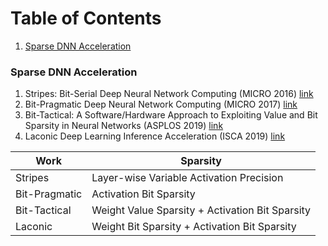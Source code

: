 # Table of Contents

1. [Sparse DNN Acceleration](#example)


### Sparse DNN Acceleration <a name="example"></a>
1. Stripes: Bit-Serial Deep Neural Network Computing (MICRO 2016) [link](https://ieeexplore.ieee.org/document/7783722)
2. Bit-Pragmatic Deep Neural Network Computing (MICRO 2017) [link](https://ieeexplore.ieee.org/document/8686550)
3. Bit-Tactical: A Software/Hardware Approach to Exploiting Value and Bit Sparsity in Neural Networks (ASPLOS 2019) [link](https://dl.acm.org/doi/abs/10.1145/3297858.3304041)
4. Laconic Deep Learning Inference Acceleration (ISCA 2019) [link](https://ieeexplore.ieee.org/document/8980351)

| Work          | Sparsity    |
| --------------| ----------- |
| Stripes       | Layer-wise Variable Activation Precision |
| Bit-Pragmatic | Activation Bit Sparsity |
| Bit-Tactical  | Weight Value Sparsity + Activation Bit Sparsity |
| Laconic       | Weight Bit Sparsity + Activation Bit Sparsity   |

